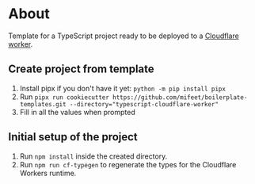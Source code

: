 # About
Template for a TypeScript project ready to be deployed to a [Cloudflare worker](https://developers.cloudflare.com/workers/).

## Create project from template
1. Install pipx if you don't have it yet: `python -m pip install pipx`
2. Run `pipx run cookiecutter https://github.com/mifeet/boilerplate-templates.git --directory="typescript-cloudflare-worker"`
3. Fill in all the values when prompted

## Initial setup of the project
1. Run `npm install` inside the created directory.
2. Run `npm run cf-typegen` to regenerate the types for the Cloudflare Workers runtime.
